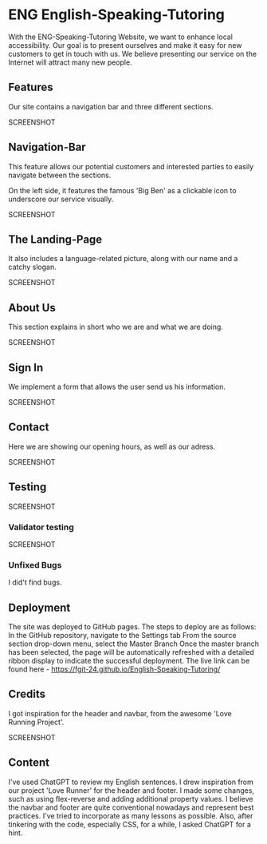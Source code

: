 # ENG English-Speaking-Tutoring

With the ENG-Speaking-Tutoring Website, we want to enhance local accessibility.
Our goal is to present ourselves and make it easy for new customers to get in touch with us.
We believe presenting our service on the Internet will attract many new people.



## Features

Our site contains a navigation bar and three different sections.

SCREENSHOT


## Navigation-Bar
This feature allows our potential customers and interested parties to easily navigate between the sections.

On the left side, it features the famous 'Big Ben' as a clickable icon to underscore our service visually.

SCREENSHOT


## The Landing-Page
It also includes a language-related picture, along with our name and a catchy slogan.

SCREENSHOT


## About Us
    
This section explains in short who we are and what we are doing.

SCREENSHOT


## Sign In

We implement a form that allows the user send us his information.

SCREENSHOT


## Contact

Here we are showing our opening hours, as well as our adress.

SCREENSHOT


## Testing

SCREENSHOT


### Validator testing

SCREENSHOT


### Unfixed Bugs

I did't find bugs.


## Deployment
The site was deployed to GitHub pages. The steps to deploy are as follows:
In the GitHub repository, navigate to the Settings tab
From the source section drop-down menu, select the Master Branch
Once the master branch has been selected, the page will be automatically refreshed with a detailed ribbon display to indicate the successful deployment.
The live link can be found here - https://fgit-24.github.io/English-Speaking-Tutoring/


## Credits
I got inspiration for the header and navbar, from the awesome 'Love Running Project'.

SCREENSHOT


## Content

I've used ChatGPT to review my English sentences. I drew inspiration from our project 'Love Runner' for the header and footer. I made some changes, such as using flex-reverse and adding additional property values. I believe the navbar and footer are quite conventional nowadays and represent best practices. I've tried to incorporate as many lessons as possible. Also, after tinkering with the code, especially CSS, for a while, I asked ChatGPT for a hint.